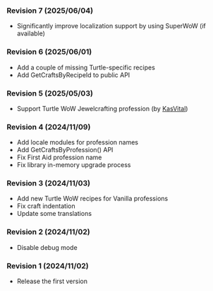 ### Revision 7 (2025/06/04)
- Significantly improve localization support by using SuperWoW (if available)

### Revision 6 (2025/06/01)
- Add a couple of missing Turtle-specific recipes
- Add GetCraftsByRecipeId to public API

### Revision 5 (2025/05/03)
- Support Turtle WoW Jewelcrafting profession (by [KasVital](https://github.com/KasVital))

### Revision 4 (2024/11/09)
- Add locale modules for profession names
- Add GetCraftsByProfession() API
- Fix First Aid profession name
- Fix library in-memory upgrade process

### Revision 3 (2024/11/03)
- Add new Turtle WoW recipes for Vanilla professions
- Fix craft indentation
- Update some translations

### Revision 2 (2024/11/02)
- Disable debug mode

### Revision 1 (2024/11/02)
- Release the first version
